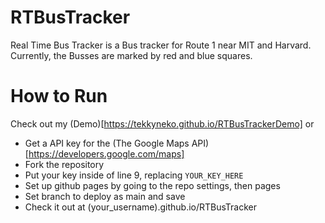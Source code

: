 # RTBusTracker
Real Time Bus Tracker is a Bus tracker for Route 1 near MIT and Harvard. Currently, the Busses are marked by red and blue squares.

# How to Run
Check out my (Demo)[https://tekkyneko.github.io/RTBusTrackerDemo] or
- Get a API key for the (The Google Maps API)[https://developers.google.com/maps]
- Fork the repository
- Put your key inside of line 9, replacing `YOUR_KEY_HERE`
- Set up github pages by going to the repo settings, then pages
- Set branch to deploy as main and save
- Check it out at (your_username).github.io/RTBusTracker